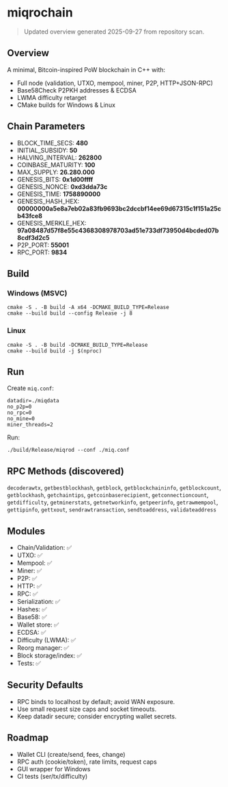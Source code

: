 # miqrochain

> Updated overview generated 2025-09-27 from repository scan.

## Overview
A minimal, Bitcoin-inspired PoW blockchain in C++ with:

- Full node (validation, UTXO, mempool, miner, P2P, HTTP+JSON-RPC)
- Base58Check P2PKH addresses & ECDSA
- LWMA difficulty retarget
- CMake builds for Windows & Linux

## Chain Parameters

- BLOCK_TIME_SECS: **480**
- INITIAL_SUBSIDY: **50**
- HALVING_INTERVAL: **262800**
- COINBASE_MATURITY: **100**
- MAX_SUPPLY: **26.280.000**
- GENESIS_BITS: **0x1d00ffff**
- GENESIS_NONCE: **0xd3dda73c**
- GENESIS_TIME: **1758890000**
- GENESIS_HASH_HEX: **00000000a5e8a7eb02a83fb9693bc2dccbf14ee69d67315c1f151a25cb43fce8**
- GENESIS_MERKLE_HEX: **97a08487d57f8e55c4368308978703ad51e733df73950d4bcded07b8cdf3d2c5**
- P2P_PORT: **55001**
- RPC_PORT: **9834**

## Build
### Windows (MSVC)
```
cmake -S . -B build -A x64 -DCMAKE_BUILD_TYPE=Release
cmake --build build --config Release -j 8
```
### Linux
```
cmake -S . -B build -DCMAKE_BUILD_TYPE=Release
cmake --build build -j $(nproc)
```

## Run
Create `miq.conf`:
```
datadir=./miqdata
no_p2p=0
no_rpc=0
no_mine=0
miner_threads=2
```
Run:
```
./build/Release/miqrod --conf ./miq.conf
```

## RPC Methods (discovered)

`decoderawtx`, `getbestblockhash`, `getblock`, `getblockchaininfo`, `getblockcount`, `getblockhash`, `getchaintips`, `getcoinbaserecipient`, `getconnectioncount`, `getdifficulty`, `getminerstats`, `getnetworkinfo`, `getpeerinfo`, `getrawmempool`, `gettipinfo`, `gettxout`, `sendrawtransaction`, `sendtoaddress`, `validateaddress`

## Modules

- Chain/Validation: ✅
- UTXO: ✅
- Mempool: ✅
- Miner: ✅
- P2P: ✅
- HTTP: ✅
- RPC: ✅
- Serialization: ✅
- Hashes: ✅
- Base58: ✅
- Wallet store: ✅
- ECDSA: ✅
- Difficulty (LWMA): ✅
- Reorg manager: ✅
- Block storage/index: ✅
- Tests: ✅

## Security Defaults
- RPC binds to localhost by default; avoid WAN exposure.
- Use small request size caps and socket timeouts.
- Keep datadir secure; consider encrypting wallet secrets.


## Roadmap
- Wallet CLI (create/send, fees, change)
- RPC auth (cookie/token), rate limits, request caps
- GUI wrapper for Windows
- CI tests (ser/tx/difficulty)
